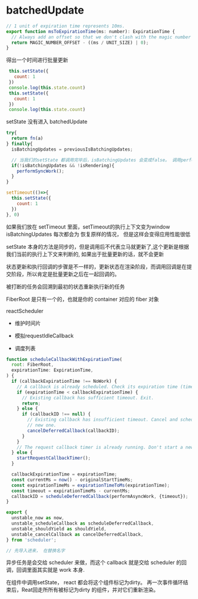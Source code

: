 # batchedUpdate

```js
// 1 unit of expiration time represents 10ms.
export function msToExpirationTime(ms: number): ExpirationTime {
  // Always add an offset so that we don't clash with the magic number for NoWork.
  return MAGIC_NUMBER_OFFSET - ((ms / UNIT_SIZE) | 0);
}
```

  得出一个时间进行批量更新

```js
 this.setState({
   count: 1
 })
 console.log(this.state.count)
 this.setState({
   count: 1
 })
 console.log(this.state.count)

```

setState 没有进入 batchedUpdate

```js
try{
  return fn(a)
} finally{
  isBatchingUpdates = previousIsBatchingUpdates;

  // 当我们的setState 都调用完毕后，isBatchingUpdates 会变成false。 调用performSyncWork
  if(!isBatchingUpdates && !isRendering){
    performSyncWork();
  }
}
```

```js
setTimeout(()=>{
  this.setState({
    count: 1
  })
}, 0)

```

如果我们放在 setTimeout 里面，setTimeout的执行上下文变为window isBatchingUpdates 每次都会为 恢复原样的情况， 但是这样会变得应用性能很低

setState 本身的方法是同步的，但是调用后不代表立马就更新了,这个更新是根据我们当前的执行上下文来判断的, 如果出于批量更新的话，就不会更新

状态更新和执行回调的步骤是不一样的，更新状态在渲染阶段，而调用回调是在提交阶段，所以肯定是批量更新之后在一起回调的。

被打断的任务会回溯到最初的状态重新执行新的任务

FiberRoot 是只有一个的，也就是你的 container 对应的 fiber 对象

reactScheduler

* 维护时间片

* 模拟requestIdleCallback

* 调度列表

```js
function scheduleCallbackWithExpirationTime(
  root: FiberRoot,
  expirationTime: ExpirationTime,
) {
  if (callbackExpirationTime !== NoWork) {
    // A callback is already scheduled. Check its expiration time (timeout).
    if (expirationTime < callbackExpirationTime) {
      // Existing callback has sufficient timeout. Exit.
      return;
    } else {
      if (callbackID !== null) {
        // Existing callback has insufficient timeout. Cancel and schedule a
        // new one.
        cancelDeferredCallback(callbackID);
      }
    }
    // The request callback timer is already running. Don't start a new one.
  } else {
    startRequestCallbackTimer();
  }

  callbackExpirationTime = expirationTime;
  const currentMs = now() - originalStartTimeMs;
  const expirationTimeMs = expirationTimeToMs(expirationTime);
  const timeout = expirationTimeMs - currentMs;
  callbackID = scheduleDeferredCallback(performAsyncWork, {timeout});
}
```

```js
export {
  unstable_now as now,
  unstable_scheduleCallback as scheduleDeferredCallback,
  unstable_shouldYield as shouldYield,
  unstable_cancelCallback as cancelDeferredCallback,
} from 'scheduler';

// 先导入进来， 在替换名字
```

异步任务是会交给 scheduler 来做，而这个 callback 就是交给 scheduler 的回调，回调里面其实就是 work 本身.

在组件中调用setState， react 都会将这个组件标记为dirty。 再一次事件循环结束后，Reat回走所所有被标记为dirty 的组件，并对它们重新渲染。
